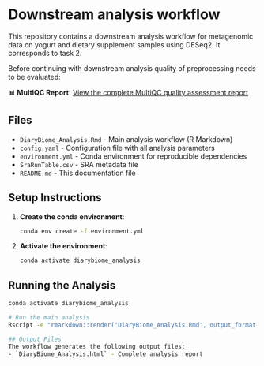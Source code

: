 # Downstream analysis workflow

This repository contains a downstream analysis workflow for metagenomic data on yogurt and dietary supplement samples using DESeq2. It corresponds to task 2.

Before continuing with downstream analysis quality of preprocessing needs to be evaluated: 

**📊 MultiQC Report**: [View the complete MultiQC quality assessment report](../DiaryBiome_Preprocess/demo_output/results/multiqc_report/multiqc_report.html)

## Files

- `DiaryBiome_Analysis.Rmd` - Main analysis workflow (R Markdown)
- `config.yaml` - Configuration file with all analysis parameters
- `environment.yml` - Conda environment for reproducible dependencies
- `SraRunTable.csv` - SRA metadata file
- `README.md` - This documentation file

## Setup Instructions
1. **Create the conda environment**:
   ```bash
   conda env create -f environment.yml
   ```
2. **Activate the environment**:
   ```bash
   conda activate diarybiome_analysis
   ```

## Running the Analysis
```bash
conda activate diarybiome_analysis

# Run the main analysis
Rscript -e "rmarkdown::render('DiaryBiome_Analysis.Rmd', output_format = 'html_document')"

## Output Files
The workflow generates the following output files:
- `DiaryBiome_Analysis.html` - Complete analysis report
